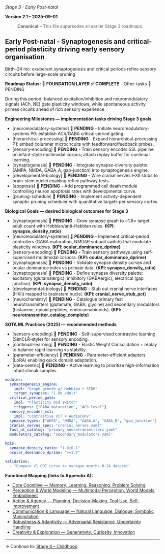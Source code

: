 *Stage 3 - Early Post-natal* 

**Version 2.1 – 2025-09-01**

> **Canonical** – This file supersedes all earlier Stage 3 roadmaps. 

## Early Post-natal - Synaptogenesis and critical-period plasticity driving early sensory organisation 

Birth–24 mo: exuberant synaptogenesis and critical periods refine sensory circuits before large-scale pruning.

**Roadmap Status:** 🚨 **FOUNDATION LAYER ✅ COMPLETE** - Other tasks 🚨 PENDING

During this period, balanced excitation/inhibition and neuromodulatory signals (ACh, NE) gate plasticity windows, while spontaneous activity primes circuits ahead of rich sensory experience.

**Engineering Milestones — implementation tasks driving Stage 3 goals**
* [neuromodulatory-systems] 🚨 **PENDING** - Initiate neuromodulatory-systems P0: establish ACh/GABA critical-period gating.
* [hierarchical-processing] 🚨 **PENDING** - Expand hierarchical-processing P1: embed columnar microcircuits with feedforward/feedback probes.
* [sensory-encoding] 🚨 **PENDING** - Train sensory encoder SSL pipeline on infant-style multimodal corpus; attach replay buffer for continual learning.
* [synaptogenesis] 🚨 **PENDING** - Integrate synapse-diversity palette (AMPA, NMDA, GABA_A, gap-junction) into synaptogenesis engine.
* [developmental-biology] 🚨 **PENDING** - Wire cranial nerves I–XII stubs to brain-stem nuclei enabling reflex pathway tests.
* [apoptosis] 🚨 **PENDING** - Add programmed cell death module controlling neuron apoptosis rates with developmental curve.
* [pruning-schedule] 🚨 **PENDING** - Implement activity-dependent synaptic pruning scheduler with quantitative targets per sensory cortex.

**Biological Goals — desired biological outcomes for Stage 3**
* [synaptogenesis] 🚨 **PENDING** - Grow synapse graph to ~1.8× target adult count with Hebbian/anti-Hebbian rules. **(KPI: synapse_density_ratio)**
* [neuromodulatory-systems] 🚨 **PENDING** - Implement critical-period controllers (GABA maturation, NMDAR subunit switch) that modulate plasticity windows. **(KPI: ocular_dominance_dprime)**
* [sensory-encoding] 🚨 **PENDING** - Train sensory pathways using self-supervised multimodal corpora. **(KPI: ocular_dominance_dprime)**
* [synaptogenesis] 🚨 **PENDING** - Validate synapse density curves and ocular dominance index vs primate data. **(KPI: synapse_density_ratio)**
* [synaptogenesis] 🚨 **PENDING** - Define synapse diversity palette: excitatory (glutamatergic), inhibitory (GABAergic), electrical (gap junction). **(KPI: synapse_density_ratio)**
* [developmental-biology] 🚨 **PENDING** - Stub out cranial nerve interfaces (I–XII) mapped to brainstem nuclei. **(KPI: cranial_nerve_stub_pct)**
* [neurochemistry] 🚨 **PENDING** - Catalogue primary fast neurotransmitters (glutamate, GABA, glycine) and secondary modulators (histamine, opioid peptides, endocannabinoids). **(KPI: neurotransmitter_catalog_complete)**

**SOTA ML Practices (2025) — recommended methods**
* [sensory-encoding] 🚨 **PENDING** - Self-supervised contrastive learning (SimCLR-style) for sensory encoding.
* [continual-learning] 🚨 **PENDING** - Elastic Weight Consolidation + replay to balance rapid learning vs stability.
* [parameter-efficiency] 🚨 **PENDING** - Parameter-efficient adapters (LoRA) enabling quick domain adaptation.
* [data-centric] 🚨 **PENDING** - Active learning to prioritize high-information infant stimuli samples.



```yaml
modules:
  synaptogenesis_engine:
    impl: "Graph growth w/ Hebbian + STDP"
    target_synapses: "1.8x_adult"
  critical_period_gate:
    impl: "Plasticity mod switch"
    triggers: ["GABA_maturation", "ACh_level"]
  sensory_encoder_ssl:
    impl: "Contrastive ViT + AudioConv"
  synapse_types: ["AMPA", "NMDA", "GABA_A", "GABA_B", "gap_junction"]
  cranial_nerves_spec: "cranial_nerves.yaml"
  fast_nt_catalog: "primary_neurotransmitters.yaml"
  modulators_catalog: "secondary_modulators.yaml"

kpis:
  synapse_density_ratio: "1.8±0.1"
  ocular_dominance_dprime: ">=1.5"

validation:
  - "Compare V1 ODI curve to macaque months 0-24 dataset"
```
**Functional Mapping (links to Appendix A):**
- [Core Cognitive — Memory, Learning, Reasoning, Problem Solving](#$cap-1-core-cognitive)
- [Perception & World Modeling — Multimodal Perception, World Models, Embodiment](#$cap-2-perception-world-modeling)
- [Action & Agency — Planning, Decision-Making, Tool Use, Self-Improvement](#$cap-3-action-agency)
- [Communication & Language — Natural Language, Dialogue, Symbolic Manipulation](#$cap-4-communication-language)
- [Robustness & Adaptivity — Adversarial Resistance, Uncertainty Handling](#$cap-8-robustness-adaptivity)
- [Creativity & Exploration — Generativity, Curiosity, Innovation](#$cap-9-creativity-exploration)

---
→ Continue to: [Stage 4 – Childhood](stage4_childhood_rules.md)

